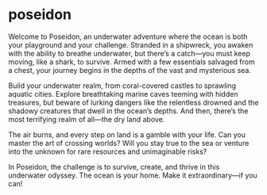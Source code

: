 # poseidon
Welcome to Poseidon, an underwater adventure where the ocean is both your playground and your challenge. Stranded in a shipwreck, you awaken with the ability to breathe underwater, but there’s a catch—you must keep moving, like a shark, to survive. Armed with a few essentials salvaged from a chest, your journey begins in the depths of the vast and mysterious sea.

Build your underwater realm, from coral-covered castles to sprawling aquatic cities. Explore breathtaking marine caves teeming with hidden treasures, but beware of lurking dangers like the relentless drowned and the shadowy creatures that dwell in the ocean’s depths. And then, there’s the most terrifying realm of all—the dry land above.

The air burns, and every step on land is a gamble with your life. Can you master the art of crossing worlds? Will you stay true to the sea or venture into the unknown for rare resources and unimaginable risks?

In Poseidon, the challenge is to survive, create, and thrive in this underwater odyssey. The ocean is your home. Make it extraordinary—if you can!

